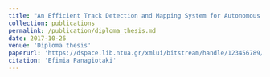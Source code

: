 ```yaml
---
title: "An Efficient Track Detection and Mapping System for Autonomous Driving Race Car"
collection: publications
permalink: /publication/diploma_thesis.md
date: 2017-10-26
venue: 'Diploma thesis'
paperurl: 'https://dspace.lib.ntua.gr/xmlui/bitstream/handle/123456789/46773/Diplwmatiki_Efimia_Panagiotaki.pdf'
citation: 'Efimia Panagiotaki'
---
```


